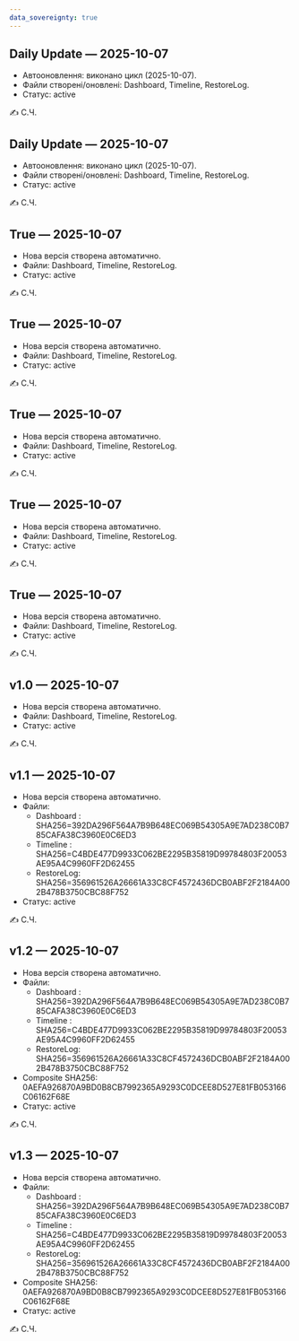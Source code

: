 ```yaml
---
data_sovereignty: true
---
```

## Daily Update — 2025-10-07
- Автооновлення: виконано цикл (2025-10-07).
- Файли створені/оновлені: Dashboard, Timeline, RestoreLog.
- Статус: active

✍️ С.Ч.
## Daily Update — 2025-10-07
- Автооновлення: виконано цикл (2025-10-07).
- Файли створені/оновлені: Dashboard, Timeline, RestoreLog.
- Статус: active

✍️ С.Ч.
## True — 2025-10-07
- Нова версія створена автоматично.
- Файли: Dashboard, Timeline, RestoreLog.
- Статус: active

✍️ С.Ч.
## True — 2025-10-07
- Нова версія створена автоматично.
- Файли: Dashboard, Timeline, RestoreLog.
- Статус: active

✍️ С.Ч.
## True — 2025-10-07
- Нова версія створена автоматично.
- Файли: Dashboard, Timeline, RestoreLog.
- Статус: active

✍️ С.Ч.
## True — 2025-10-07
- Нова версія створена автоматично.
- Файли: Dashboard, Timeline, RestoreLog.
- Статус: active

✍️ С.Ч.
## True — 2025-10-07
- Нова версія створена автоматично.
- Файли: Dashboard, Timeline, RestoreLog.
- Статус: active

✍️ С.Ч.
## v1.0 — 2025-10-07
- Нова версія створена автоматично.
- Файли: Dashboard, Timeline, RestoreLog.
- Статус: active

✍️ С.Ч.
## v1.1 — 2025-10-07
- Нова версія створена автоматично.
- Файли:
  - Dashboard : SHA256=392DA296F564A7B9B648EC069B54305A9E7AD238C0B785CAFA38C3960E0C6ED3
  - Timeline  : SHA256=C4BDE477D9933C062BE2295B35819D99784803F20053AE95A4C9960FF2D62455
  - RestoreLog: SHA256=356961526A26661A33C8CF4572436DCB0ABF2F2184A002B478B3750CBC88F752
- Статус: active

✍️ С.Ч.
## v1.2 — 2025-10-07
- Нова версія створена автоматично.
- Файли:
  - Dashboard : SHA256=392DA296F564A7B9B648EC069B54305A9E7AD238C0B785CAFA38C3960E0C6ED3
  - Timeline  : SHA256=C4BDE477D9933C062BE2295B35819D99784803F20053AE95A4C9960FF2D62455
  - RestoreLog: SHA256=356961526A26661A33C8CF4572436DCB0ABF2F2184A002B478B3750CBC88F752
- Composite SHA256: 0AEFA926870A9BD0B8CB7992365A9293C0DCEE8D527E81FB053166C06162F68E
- Статус: active

✍️ С.Ч.
## v1.3 — 2025-10-07
- Нова версія створена автоматично.
- Файли:
  - Dashboard : SHA256=392DA296F564A7B9B648EC069B54305A9E7AD238C0B785CAFA38C3960E0C6ED3
  - Timeline  : SHA256=C4BDE477D9933C062BE2295B35819D99784803F20053AE95A4C9960FF2D62455
  - RestoreLog: SHA256=356961526A26661A33C8CF4572436DCB0ABF2F2184A002B478B3750CBC88F752
- Composite SHA256: 0AEFA926870A9BD0B8CB7992365A9293C0DCEE8D527E81FB053166C06162F68E
- Статус: active

✍️ С.Ч.


